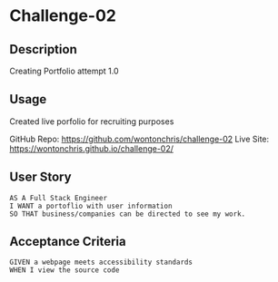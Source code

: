 # Challenge-02

## Description
Creating Portfolio attempt 1.0

## Usage

Created live porfolio for recruiting purposes

GitHub Repo: https://github.com/wontonchris/challenge-02
Live Site: https://wontonchris.github.io/challenge-02/

## User Story

```
AS A Full Stack Engineer
I WANT a portoflio with user information
SO THAT business/companies can be directed to see my work.
```

## Acceptance Criteria

```
GIVEN a webpage meets accessibility standards
WHEN I view the source code

```